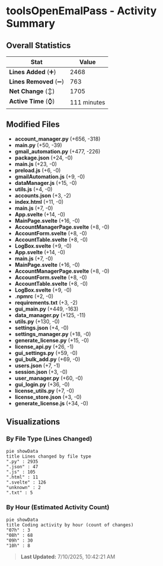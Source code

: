 # toolsOpenEmalPass - Activity Summary 

## Overall Statistics

| Stat                   | Value                                                             |
| ---------------------- | ----------------------------------------------------------------- |
| **Lines Added** (➕)   | 2468                                          |
| **Lines Removed** (➖) | 763                                        |
| **Net Change** (↕)    | 1705                |
| **Active Time** (⌚)   | 111 minutes |


## Modified Files
- **account_manager.py** (+656, -318)
- **main.py** (+50, -39)
- **gmail_automation.py** (+477, -226)
- **package.json** (+24, -0)
- **main.js** (+23, -0)
- **preload.js** (+6, -0)
- **gmailAutomation.js** (+9, -0)
- **dataManager.js** (+15, -0)
- **utils.js** (+4, -0)
- **accounts.json** (+3, -2)
- **index.html** (+11, -0)
- **main.js** (+7, -0)
- **App.svelte** (+14, -0)
- **MainPage.svelte** (+16, -0)
- **AccountManagerPage.svelte** (+8, -0)
- **AccountForm.svelte** (+8, -0)
- **AccountTable.svelte** (+8, -0)
- **LogBox.svelte** (+9, -0)
- **App.svelte** (+14, -0)
- **main.js** (+7, -0)
- **MainPage.svelte** (+16, -0)
- **AccountManagerPage.svelte** (+8, -0)
- **AccountForm.svelte** (+8, -0)
- **AccountTable.svelte** (+8, -0)
- **LogBox.svelte** (+9, -0)
- **.npmrc** (+2, -0)
- **requirements.txt** (+3, -2)
- **gui_main.py** (+449, -163)
- **data_manager.py** (+125, -11)
- **utils.py** (+130, -0)
- **settings.json** (+4, -0)
- **settings_manager.py** (+18, -0)
- **generate_license.py** (+15, -0)
- **license_api.py** (+26, -1)
- **gui_settings.py** (+59, -0)
- **gui_bulk_add.py** (+69, -0)
- **users.json** (+7, -1)
- **session.json** (+3, -0)
- **user_manager.py** (+60, -0)
- **gui_login.py** (+36, -0)
- **license_utils.py** (+7, -0)
- **license_store.json** (+3, -0)
- **generate_license.js** (+34, -0)

## Visualizations

### By File Type (Lines Changed)

```mermaid
pie showData
title Lines changed by file type
".py" : 2935
".json" : 47
".js" : 105
".html" : 11
".svelte" : 126
"unknown" : 2
".txt" : 5
```

### By Hour (Estimated Activity Count)

```mermaid
pie showData
title Coding activity by hour (count of changes)
"07h" : 3
"08h" : 68
"09h" : 30
"10h" : 8
```


> **Last Updated:** 7/10/2025, 10:42:21 AM